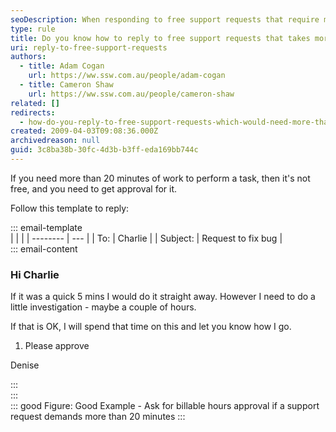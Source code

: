 ```yaml
---
seoDescription: When responding to free support requests that require more than 20 minutes of work, it's essential to seek approval for billable hours.
type: rule
title: Do you know how to reply to free support requests that takes more than 20 minutes?
uri: reply-to-free-support-requests
authors:
  - title: Adam Cogan
    url: https://ww.ssw.com.au/people/adam-cogan
  - title: Cameron Shaw
    url: https://ww.ssw.com.au/people/cameron-shaw
related: []
redirects:
  - how-do-you-reply-to-free-support-requests-which-would-need-more-than-20-minutes-work
created: 2009-04-03T09:08:36.000Z
archivedreason: null
guid: 3c8ba38b-30fc-4d3b-b3ff-eda169bb744c
---
```


If you need more than 20 minutes of work to perform a task, then it's not free, and you need to get approval for it.

Follow this template to reply:

<!--endintro-->

::: email-template  
| | |
| -------- | --- |
| To: | Charlie |
| Subject: | Request to fix bug |  
::: email-content

### Hi Charlie

If it was a quick 5 mins I would do it straight away. However I need to do a little investigation - maybe a couple of hours.

If that is OK, I will spend that time on this and let you know how I go.

1. Please approve

Denise

:::  
:::  
::: good
Figure: Good Example - Ask for billable hours approval if a support request demands more than 20 minutes
:::
